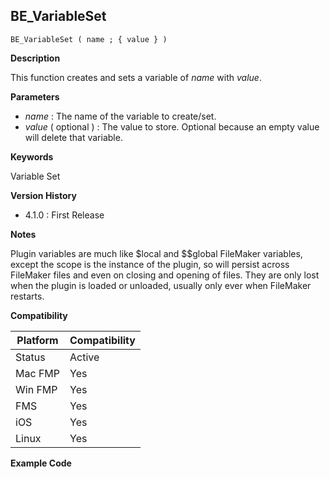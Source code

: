 ## BE_VariableSet

	BE_VariableSet ( name ; { value } )

**Description**  

This function creates and sets a variable of *name* with *value*.

**Parameters**

* *name* : The name of the variable to create/set.
* *value* ( optional ) : The value to store.  Optional because an empty value will delete that variable.

**Keywords**  

Variable Set

**Version History**

* 4.1.0 : First Release

**Notes**

Plugin variables are much like $local and $$global FileMaker variables, except the scope is the instance of the plugin, so will persist across FileMaker files and even on closing and opening of files.  They are only lost when the plugin is loaded or unloaded, usually only ever when FileMaker restarts.

**Compatibility** 

| Platform | Compatibility |
|-----------|-----------|
| Status | Active |  
| Mac FMP | Yes  |  
| Win FMP | Yes  |  
| FMS | Yes  |  
| iOS | Yes  |  
| Linux | Yes  |  

**Example Code**

